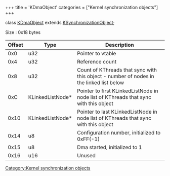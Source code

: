 +++
title = 'KDmaObject'
categories = ["Kernel synchronization objects"]
+++

class [KDmaObject](KDmaObject "wikilink") extends
[KSynchronizationObject](KSynchronizationObject "wikilink");

Size : 0x18 bytes

| Offset | Type              | Description                                                                             |
|--------|-------------------|-----------------------------------------------------------------------------------------|
| 0x0    | u32               | Pointer to vtable                                                                       |
| 0x4    | u32               | Reference count                                                                         |
| 0x8    | u32               | Count of KThreads that sync with this object - number of nodes in the linked list below |
| 0xC    | KLinkedListNode\* | Pointer to first KLinkedListNode in node list of KThreads that sync with this object    |
| 0x10   | KLinkedListNode\* | Pointer to last KLinkedListNode in node list of KThreads that sync with this object     |
| 0x14   | u8                | Configuration number, initialized to 0xFF(-1)                                           |
| 0x15   | u8                | Dma started, initialized to 1                                                           |
| 0x16   | u16               | Unused                                                                                  |

[Category:Kernel synchronization
objects](Category:Kernel_synchronization_objects "wikilink")

